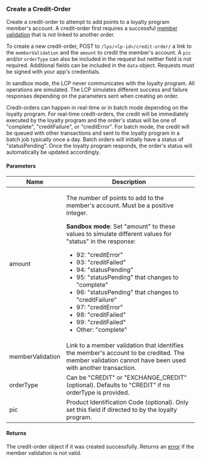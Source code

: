 ### Create a Credit-Order

Create a credit-order to attempt to add points to a loyalty program member's account. A credit-order first requires a successful [member validation](#member-validations) that is not linked to another order.

To create a new credit-order, POST to `/lps/<lp-id>/credit-order/` a link to the `memberValidation` and the `amount` to credit the member's account. A `pic` and/or `orderType` can also be included in the request but neither field is not required. Additional fields can be included in the `data` object. Requests must be signed with your app's credentials.

In sandbox mode, the LCP never communicates with the loyalty program. All operations are simulated. The LCP simulates different success and failure responses depending on the parameters sent when creating an order.

Credit-orders can happen in real-time or in batch mode depending on the loyalty program. For real-time credit-orders, the credit will be immediately executed by the loyalty program and the order's status will be one of "complete", "creditFailure", or "creditError". For batch mode, the credit will be queued with other transactions and sent to the loyalty program in a batch job typically once a day. Batch orders will initially have a status of "statusPending". Once the loyalty program responds, the order's status will automatically be updated accordingly. 

#### Parameters

<table>
    <thead>
        <tr>
            <th>Name</th>
            <th>Description</th>
        </tr>
    </thead>
    <tbody>
        <tr>
            <td>amount</td>
            <td><p>The number of points to add to the member's account. Must be a positive integer.</p>
                <p><strong>Sandbox mode</strong>: Set "amount" to these values to simulate different values for "status" in the response:
                    <ul>
                        <li>92: "creditError"</li>
                        <li>93: "creditFailed"</li>
                        <li>94: "statusPending"</li>
                        <li>95: "statusPending" that changes to "complete"</li>
                        <li>96: "statusPending" that changes to "creditFailure"</li>
                        <li>97: "creditError"</li>
                        <li>98: "creditFailed"</li>
                        <li>99: "creditFailed"</li>
                        <li>Other: "complete"</li>
                    </ul>
                </p>
            </td>
        </tr>
        <tr>
            <td>memberValidation</td>
            <td>Link to a member validation that identifies the member's account to be credited. The member validation cannot have been used with another transaction.</td>
        </tr>
        <tr>
            <td>orderType</td>
            <td>Can be "CREDIT" or "EXCHANGE_CREDIT" (optional). Defaults to "CREDIT" if no orderType is provided.</td>
        </tr>
        <tr>
            <td>pic</td>
            <td>Product Identification Code (optional). Only set this field if directed to by the loyalty program.</td>
        </tr>
    </tbody>
</table>
        
#### Returns

The credit-order object if it was created successfully. Returns an [error](./?doc=reference-manual#errors) if the member validation is not valid.
